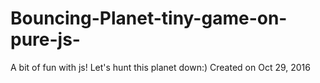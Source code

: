 # Bouncing-Planet-tiny-game-on-pure-js-
A bit of fun with js! Let's hunt this planet down:)
Created on Oct 29, 2016
